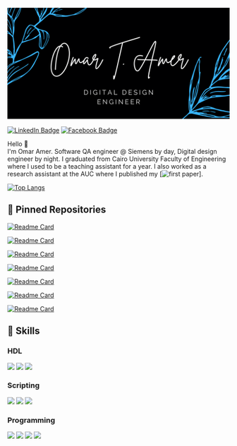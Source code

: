[![Omar's GitHub Banner](./gfx/banner.png)](https://www.linkedin.com/in/omar-amer-59781b63/)

[![LinkedIn Badge](https://img.shields.io/badge/LinkedIn-Profile-informational?style=flat&logo=linkedin&logoColor=white&color=0D76A8)](https://www.linkedin.com/in/omar-amer-59781b63/)
[![Facebook Badge](https://img.shields.io/badge/Facebook-Profile-informational?style=flat&logo=facebook&logoColor=white&color=0D76A8)](https://www.facebook.com/omartarekamer/)

Hello 👋  
I'm Omar Amer. Software QA engineer @ Siemens by day, Digital design engineer by night. I graduated from Cairo University Faculty of Engineering where I used to be a teaching assistant for a year. I also worked as a research assistant at the AUC where I published my [![first paper](https://ieeexplore.ieee.org/document/10815856)].

[![Top Langs](https://github-readme-stats.vercel.app/api/top-langs/?username=OmarAmer01&langs_count=8&theme=dracula&hide=c%23&count_private=true&hide_progress=true)](https://github.com/anuraghazra/github-readme-stats)


## 📌 Pinned Repositories

[![Readme Card](https://github-readme-stats.vercel.app/api/pin/?username=OmarAmer01&repo=DCSK&theme=dracula)](https://github.com/OmarAmer01/DCSK)

[![Readme Card](https://github-readme-stats.vercel.app/api/pin/?username=OmarAmer01&repo=UVM_OC8051_ALU&theme=dracula)](https://github.com/OmarAmer01/UVM_OC8051_ALU)

[![Readme Card](https://github-readme-stats.vercel.app/api/pin/?username=OmarAmer01&repo=Schem2GDS_SAR_ADC&theme=dracula)](https://github.com/OmarAmer01/Schem2GDS_SAR_ADC)

[![Readme Card](https://github-readme-stats.vercel.app/api/pin/?username=OmarAmer01&repo=wildwest&theme=dracula)](https://github.com/OmarAmer01/wildwest)

[![Readme Card](https://github-readme-stats.vercel.app/api/pin/?username=OmarAmer01&repo=matching-network-designer&theme=dracula)](https://github.com/OmarAmer01/Matching-Network-Designer)

[![Readme Card](https://github-readme-stats.vercel.app/api/pin/?username=OmarAmer01&repo=Hany-s-revenge&theme=dracula)](https://github.com/OmarAmer01/Hany-s-Revenge)

[![Readme Card](https://github-readme-stats.vercel.app/api/pin/?username=mostafa-abdelbrr&repo=DBMS-Project-Laptop-Database&theme=dracula)](https://github.com/mostafa-abdelbrr/DBMS-Project-Laptop-Database)

## 🤹 Skills

### HDL
![](https://img.shields.io/badge/Hardware-SystemVerilog-informational?style=flat&logo=SystemVerilog&logoColor=white&color=blue)
![](https://img.shields.io/badge/Hardware-Verilog-informational?style=flat&logo=verilog&logoColor=white&color=blue)
![](https://img.shields.io/badge/Hardware-VHDL-informational?style=flat&logo=verilog&logoColor=white&color=blue)

### Scripting

![](https://img.shields.io/badge/Scripting-Python-informational?style=flat&logo=Python&logoColor=white&color=blue)
![](https://img.shields.io/badge/Scripting-MATLAB-informational?style=flat&logo=MATLAB&logoColor=white&color=blue)
![](https://img.shields.io/badge/Scripting-BASH-informational?style=flat&logo=bash&logoColor=white&color=blue)

### Programming

![](https://img.shields.io/badge/Programming-C-informational?style=flat&logo=c&logoColor=white&color=blue)
![](https://img.shields.io/badge/Programming-C++-informational?style=flat&logo=cplusplus&logoColor=white&color=blue)
![](https://img.shields.io/badge/Programming-C%23-informational?style=flat&logo=csharp&logoColor=white&color=blue)
![](https://img.shields.io/badge/Programming-X86_Assembly-informational?style=flat&logo=asm&logoColor=white&color=blue)
